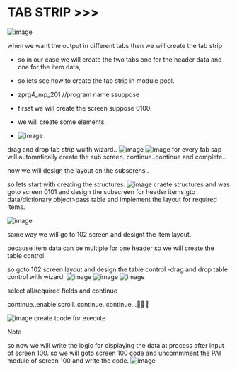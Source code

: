 # TAB STRIP >>>

![image](https://github.com/bhuvabhavik/Module-Pool-Programming/assets/49744703/208b3f19-c801-44d6-8c65-728fc1f2f421)

when we want the output in different tabs then we will create the tab strip
- so in our case we will create the two tabs one for the header data and one for the item data,
- so lets see how to create the tab strip in module pool.
- zprg4_mp_201 //program name ssuppose

- firsat we will create the screen suppose 0100.

- we will create some elements
- ![image](https://github.com/bhuvabhavik/Module-Pool-Programming/assets/49744703/02b60a8b-ca75-44a7-bd90-0e59e9038bb0)

drag and drop tab strip wuith wizard..
![image](https://github.com/bhuvabhavik/Module-Pool-Programming/assets/49744703/b2aab304-f5af-45b6-957f-0b4fd2929c0b)
![image](https://github.com/bhuvabhavik/Module-Pool-Programming/assets/49744703/43b8f17b-082b-466c-bd35-1079b6b03676)
for every tab sap will automatically create the sub screen.
continue..continue and complete..

now we will design the layout on the subscrens..

so lets start with creating the structures.
![image](https://github.com/bhuvabhavik/Module-Pool-Programming/assets/49744703/c4ee3659-ad53-4f0f-8c51-71bb496301a3)
craete structures and was
goto screen 0101 and design the subscreen for header items
gto data/dictionary object>pass table and implement the layout for required items.

![image](https://github.com/bhuvabhavik/Module-Pool-Programming/assets/49744703/cb1c7c17-9aec-43fa-9bec-bdbc283847f4)

same way we will go to 102 screen and designt the item layout.

because item data can be multiple for one header so we will create the table control.

so goto 102 screen layout and design the table control
-drag and drop table control with wizard.
![image](https://github.com/bhuvabhavik/Module-Pool-Programming/assets/49744703/2ad4e070-6700-4808-a26f-b6c6f4614235)
![image](https://github.com/bhuvabhavik/Module-Pool-Programming/assets/49744703/079fe5b7-c885-4b8d-b8f4-6d6117a69b79)
![image](https://github.com/bhuvabhavik/Module-Pool-Programming/assets/49744703/3f1acdf6-998a-4852-bd37-af2390ccee96)

select all/required fields and continue

continue..enable scroll..continue..continue...🥂🥂🥂

![image](https://github.com/bhuvabhavik/Module-Pool-Programming/assets/49744703/99e2f955-a61b-46d4-a008-01a7496a8f2c)
create tcode for execute

>[!NOTE]
> so now we will write the logic for displaying the data at process after input of screen 100.
>so we will goto screen 100 code and uncommment the PAI module of screen 100 and write the code.
![image](https://github.com/bhuvabhavik/Module-Pool-Programming/assets/49744703/60328ebd-0e3c-4873-a2f0-bbd0fed4edd4)


